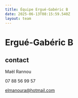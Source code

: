 ```yaml
---
title: Équipe Ergué-Gabéric B
date: 2025-06-13T08:15:59.540Z
layout: team
---
```


# Ergué-Gabéric B



## contact 

Maël Rannou

07 88 56 99 57

elmanoura@hotmail.com

